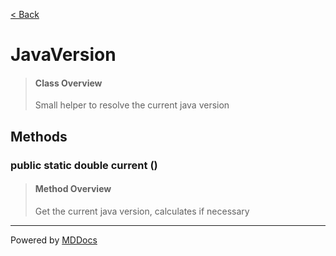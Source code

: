 [< Back](../README.md)
# JavaVersion #
>#### Class Overview ####
>Small helper to resolve the current java version
## Methods ##
### public static double current () ###
>#### Method Overview ####
>Get the current java version, calculates if necessary
>

---
Powered by [MDDocs](https://github.com/VRCube/MDDocs)